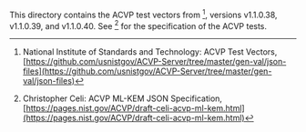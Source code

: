 [//]: # (SPDX-License-Identifier: CC-BY-4.0)

This directory contains the ACVP test vectors from [^ACVP_Server], versions v1.1.0.38, v1.1.0.39, and v1.1.0.40. See [^ACVP_Spec] for the
specification of the ACVP tests.

<!--- bibliography --->
[^ACVP_Server]: National Institute of Standards and Technology: ACVP Test Vectors, [https://github.com/usnistgov/ACVP-Server/tree/master/gen-val/json-files](https://github.com/usnistgov/ACVP-Server/tree/master/gen-val/json-files)
[^ACVP_Spec]: Christopher Celi: ACVP ML-KEM JSON Specification, [https://pages.nist.gov/ACVP/draft-celi-acvp-ml-kem.html](https://pages.nist.gov/ACVP/draft-celi-acvp-ml-kem.html)
